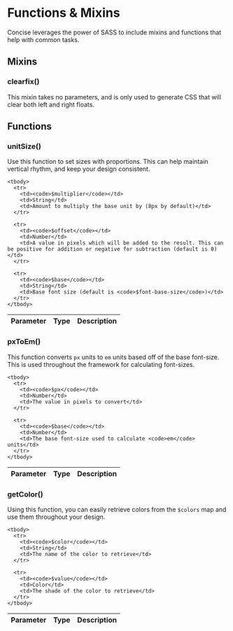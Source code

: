 # Functions &amp; Mixins

Concise leverages the power of SASS to include mixins and functions that help with common tasks.

## Mixins

### clearfix()

This mixin takes no parameters, and is only used to generate CSS that will clear both left and right floats.

## Functions

### unitSize()

Use this function to set sizes with proportions. This can help maintain vertical rhythm, and keep your design consistent.

<div class="table-responsive">
  <table class="table">
    <thead>
      <tr>
        <th scope="col">Parameter</th>
        <th scope="col">Type</th>
        <th scope="col">Description</th>
      </tr>
    </thead>

    <tbody>
      <tr>
        <td><code>$multiplier</code></td>
        <td>String</td>
        <td>Amount to multiply the base unit by (8px by default)</td>
      </tr>

      <tr>
        <td><code>$offset</code></td>
        <td>Number</td>
        <td>A value in pixels which will be added to the result. This can be positive for addition or negative for subtraction (default is 0)</td>
      </tr>

      <tr>
        <td><code>$base</code></td>
        <td>String</td>
        <td>Base font size (default is <code>$font-base-size</code>)</td>
      </tr>
    </tbody>
  </table>
</div>

### pxToEm()

This function converts `px` units to `em` units based off of the base font-size. This is used throughout the framework for calculating font-sizes.

<div class="table-responsive">
  <table class="table">
    <thead>
      <tr>
        <th scope="col">Parameter</th>
        <th scope="col">Type</th>
        <th scope="col">Description</th>
      </tr>
    </thead>

    <tbody>
      <tr>
        <td><code>$px</code></td>
        <td>Number</td>
        <td>The value in pixels to convert</td>
      </tr>

      <tr>
        <td><code>$base</code></td>
        <td>Number</td>
        <td>The base font-size used to calculate <code>em</code> units</td>
      </tr>
    </tbody>
  </table>
</div>

### getColor()

Using this function, you can easily retrieve colors from the `$colors` map and use them throughout your design.

<div class="table-responsive">
  <table class="table">
    <thead>
      <tr>
        <th scope="col">Parameter</th>
        <th scope="col">Type</th>
        <th scope="col">Description</th>
      </tr>
    </thead>

    <tbody>
      <tr>
        <td><code>$color</code></td>
        <td>String</td>
        <td>The name of the color to retrieve</td>
      </tr>

      <tr>
        <td><code>$value</code></td>
        <td>Color</td>
        <td>The shade of the color to retrieve</td>
      </tr>
    </tbody>
  </table>
</div>
